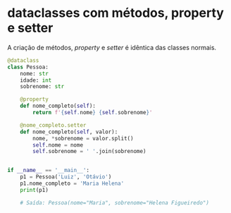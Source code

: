 # dataclasses com métodos, property e setter

A criação de métodos, _property_ e _setter_ é idêntica das classes normais.

```python
@dataclass
class Pessoa:
    nome: str
    idade: int
    sobrenome: str

    @property
    def nome_completo(self):
        return f'{self.nome} {self.sobrenome}'

    @nome_completo.setter
    def nome_completo(self, valor):
        nome, *sobrenome = valor.split()
        self.nome = nome
        self.sobrenome = ' '.join(sobrenome)


if __name__ == '__main__':
    p1 = Pessoa('Luiz', 'Otávio')
    p1.nome_completo = 'Maria Helena'
    print(p1)

    # Saída: Pessoa(nome="Maria", sobrenome="Helena Figueiredo")
```